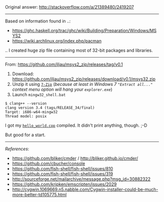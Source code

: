 Original answer: http://stackoverflow.com/a/21389480/2419207

---

Based on information found in ..:

- https://ghc.haskell.org/trac/ghc/wiki/Building/Preparation/Windows/MSYS2
- https://wiki.archlinux.org/index.php/pacman

.. I created huge zip file containing most of 32-bit packages and libraries.

---

From:
https://github.com/iljau/msys2_zip/releases/tag/v0.1

1. Download: https://github.com/iljau/msys2_zip/releases/download/v0.1/msys32.zip
2. Unzip it using [`7-Zip`](http://www.7-zip.org/) (_because at least in Windows 7 `"Extract all..."` context menu option will hang your `explorer.exe`_)
3. Launch `mingw32_shell.bat`

```
$ clang++ --version
clang version 3.4 (tags/RELEASE_34/final)
Target: i686-w64-mingw32
Thread model: posix
```
    
I got my [`hello_world.cpp`](https://en.wikibooks.org/wiki/C%2B%2B_Programming/Examples/Hello_world#Hello_World_-_Writing.2C_Compiling_and_Running_a_C.2B.2B_Program) compiled. It didn't print anything, though. ;-D

But good for a start.

---

*References*:
- https://github.com/bliker/cmder / http://bliker.github.io/cmder/
- https://github.com/cbucher/console
- https://github.com/fish-shell/fish-shell/issues/810
- https://github.com/fish-shell/fish-shell/issues/319
- http://sourceforge.net/mailarchive/message.php?msg_id=30882322
- https://github.com/kripken/emscripten/issues/2029
- http://cygwin.1069669.n5.nabble.com/Cygwin-installer-could-be-much-more-better-td105775.html
